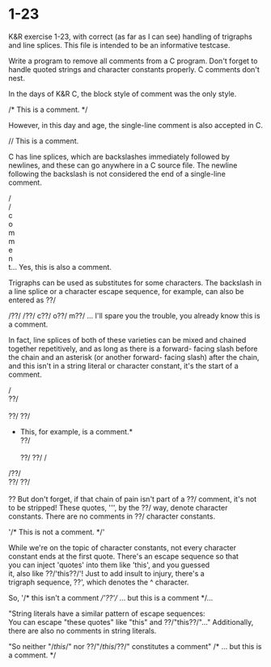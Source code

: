 1-23
====

K&R exercise 1-23, with correct (as far as I can see) handling of
trigraphs and line splices. This file is intended to be an
informative testcase.

Write a program to remove all comments from a C program. Don't forget
to handle quoted strings and character constants properly. C comments
don't nest.

In the days of K&R C, the block style of comment was the only style.

/* This is a comment. */

However, in this day and age, the single-line comment is also
accepted in C.

// This is a comment.

C has line splices, which are backslashes immediately followed by   \
newlines, and these can go anywhere in a C source file. The newline \
following the backslash is not considered the end of a single-line  \
comment.

/\
/\
c\
o\
m\
m\
e\
n\
t... Yes, this is also a comment.

Trigraphs can be used as substitutes for some characters. The
backslash in a line splice or a character escape sequence, for
example, can also be entered as ??/

/??/
/??/
c??/
o??/
m??/
... I'll spare you the trouble, you already know this is a comment.

In fact, line splices of both of these varieties can be mixed and
chained together repetitively, and as long as there is a forward-
facing slash before the chain and an asterisk (or another forward-
facing slash) after the chain, and this isn't in a string literal
or character constant, it's the start of a comment.

/\
??/
\
\
??/
??/
* This, for example, is a comment.*\
??/
\
\
??/
??/
/

/??/
\
??/
??/
\
\
?? But don't forget, if that chain of pain isn't part of a        ??/
   comment, it's not to be stripped! These quotes, '\'', by the   ??/
   way, denote character constants. There are no comments in      ??/
   character constants.

'/* This is not a comment. */'

While we're on the topic of character constants, not every character\
constant ends at the first quote. There's an escape sequence so that\
you can inject \'quotes\' into them like \'this\', and you guessed  \
it, also like ??/'this??/'! Just to add insult to injury, there's a \
trigraph sequence, ??', which denotes the ^ character.

So, '/* this isn't a comment */'??'/* ... but this is a comment */...

"String literals have a similar pattern of escape sequences:        \
You can escape \"these quotes\" like \"this\" and ??/"this??/"..."
Additionally, there are also no comments in string literals.

"So neither \"/*this*/\" nor ??/"/*this*/??/" constitutes a comment"
/* ... but this is a comment. */